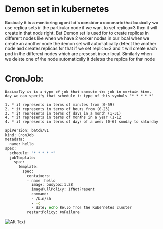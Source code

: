 # Demon set in kubernetes
  Basically it is a monitoring agent 
  let's consider a secenario that basically we use replica sets in the particular node if we want to set replica=3 then it will create in that node right. But Demon set is used for to create replicas in different nodes like when we have 2 worker nodes in our local when we create an another node the demon set will automatically detect the another node and creates replicas for that if we set replica=3 and it will create each pod in the different nodes which are presesnt in our local. Similarly when we delete one of the node automatically it deletes the replica for that node


  # CronJob:
    Basically it is a type of job that execute the job in certain time, day we can specify that schedule in type of this symbols "* * * * *"

    1. * it represents in terms of minutes from (0-59)
    2. * it represents in terms of hours from (0-23)
    3. * it represents in terms of days in a month (1-31)
    4. * it represents in terms of months in a year (1-12)
    4. * it represents in terms of days of a week (0-6) sunday to saturday


``` bash
apiVersion: batch/v1
kind: CronJob
metadata:
  name: hello
spec:
  schedule: "* * * * *"
  jobTemplate:
    spec:
      template:
        spec:
          containers:
          - name: hello
            image: busybox:1.28
            imagePullPolicy: IfNotPresent
            command:
            - /bin/sh
            - -c
            - date; echo Hello from the Kubernetes cluster
          restartPolicy: OnFailure
```

![Alt Text](https://www.scaler.com/topics/images/cron-job-in-linux-1.webp)





